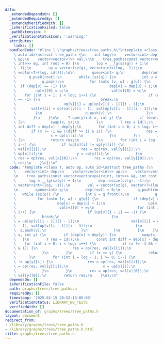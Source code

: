 ```yaml
---
data:
  _extendedDependsOn: []
  _extendedRequiredBy: []
  _extendedVerifiedWith: []
  _isVerificationFailed: false
  _pathExtension: h
  _verificationStatusIcon: ':warning:'
  attributes:
    links: []
  bundledCode: "#line 1 \"graphs/trees/tree_paths.h\"\ntemplate <class T, auto op,\
    \ auto id>\nstruct tree_paths {\n    int log;\n    vector<int> dep;\n    vector<vector<int>>\
    \ up;\n    vector<vector<T>> val;\n\n    tree_paths(const vector<vector<pair<int,\
    \ int>>> &g, int root = 0) {\n        log = __lg(sz(g)) + 1;\n        dep.resize(sz(g),\
    \ -1);\n        up = vector(sz(g), vector<int>(log, -1));\n        val = vector(sz(g),\
    \ vector<T>(log, id()));\n\n        queue<int> q;\n        dep[root] = 0;\n  \
    \      q.push(root);\n        while (sz(q)) {\n            int u = q.front();\n\
    \            q.pop();\n            for (auto [v, w] : g[u]) {\n              \
    \  if (dep[v] == -1) {\n                    dep[v] = dep[u] + 1;\n           \
    \         up[v][0] = u;\n                    val[v][0] = w;\n                \
    \    for (int i = 1; i < log; i++) {\n                        if (up[v][i - 1]\
    \ == -1) {\n                            break;\n                        }\n  \
    \                      up[v][i] = up[up[v][i - 1]][i - 1];\n                 \
    \       val[v][i] = op(val[v][i - 1], val[up[v][i - 1]][i - 1]);\n           \
    \         }\n                    q.push(v);\n                }\n            }\n\
    \        }\n    }\n\n    T query(int x, int y) {\n        if (dep[x] < dep[y])\
    \ {\n            swap(x, y);\n        }\n        T res = id();\n        const\
    \ int diff = dep[x] - dep[y];\n        for (int i = 0; i < log; i++) {\n     \
    \       if (x != -1 && ((diff >> i) & 1)) {\n                res = op(res, val[x][i]);\n\
    \                x = up[x][i];\n            }\n        }\n        if (x == y)\
    \ {\n            return res;\n        }\n        for (int i = log - 1; i >= 0;\
    \ i--) {\n            if (up[x][i] != up[y][i]) {\n                res = op(res,\
    \ val[x][i]);\n                res = op(res, val[y][i]);\n                x =\
    \ up[x][i];\n                y = up[y][i];\n            }\n        }\n       \
    \ res = op(res, val[x][0]);\n        res = op(res, val[y][0]);\n        return\
    \ res;\n    }\n};\n"
  code: "template <class T, auto op, auto id>\nstruct tree_paths {\n    int log;\n\
    \    vector<int> dep;\n    vector<vector<int>> up;\n    vector<vector<T>> val;\n\
    \n    tree_paths(const vector<vector<pair<int, int>>> &g, int root = 0) {\n  \
    \      log = __lg(sz(g)) + 1;\n        dep.resize(sz(g), -1);\n        up = vector(sz(g),\
    \ vector<int>(log, -1));\n        val = vector(sz(g), vector<T>(log, id()));\n\
    \n        queue<int> q;\n        dep[root] = 0;\n        q.push(root);\n     \
    \   while (sz(q)) {\n            int u = q.front();\n            q.pop();\n  \
    \          for (auto [v, w] : g[u]) {\n                if (dep[v] == -1) {\n \
    \                   dep[v] = dep[u] + 1;\n                    up[v][0] = u;\n\
    \                    val[v][0] = w;\n                    for (int i = 1; i < log;\
    \ i++) {\n                        if (up[v][i - 1] == -1) {\n                \
    \            break;\n                        }\n                        up[v][i]\
    \ = up[up[v][i - 1]][i - 1];\n                        val[v][i] = op(val[v][i\
    \ - 1], val[up[v][i - 1]][i - 1]);\n                    }\n                  \
    \  q.push(v);\n                }\n            }\n        }\n    }\n\n    T query(int\
    \ x, int y) {\n        if (dep[x] < dep[y]) {\n            swap(x, y);\n     \
    \   }\n        T res = id();\n        const int diff = dep[x] - dep[y];\n    \
    \    for (int i = 0; i < log; i++) {\n            if (x != -1 && ((diff >> i)\
    \ & 1)) {\n                res = op(res, val[x][i]);\n                x = up[x][i];\n\
    \            }\n        }\n        if (x == y) {\n            return res;\n  \
    \      }\n        for (int i = log - 1; i >= 0; i--) {\n            if (up[x][i]\
    \ != up[y][i]) {\n                res = op(res, val[x][i]);\n                res\
    \ = op(res, val[y][i]);\n                x = up[x][i];\n                y = up[y][i];\n\
    \            }\n        }\n        res = op(res, val[x][0]);\n        res = op(res,\
    \ val[y][0]);\n        return res;\n    }\n};\n"
  dependsOn: []
  isVerificationFile: false
  path: graphs/trees/tree_paths.h
  requiredBy: []
  timestamp: '2025-02-15 20:52:13-05:00'
  verificationStatus: LIBRARY_NO_TESTS
  verifiedWith: []
documentation_of: graphs/trees/tree_paths.h
layout: document
redirect_from:
- /library/graphs/trees/tree_paths.h
- /library/graphs/trees/tree_paths.h.html
title: graphs/trees/tree_paths.h
---
```

